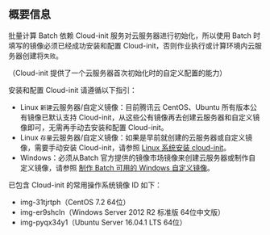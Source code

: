 ## 概要信息

批量计算 Batch 依赖 Cloud-init 服务对云服务器进行初始化，所以使用 Batch 时填写的镜像必须已经成功安装和配置 Cloud-init，否则作业执行或计算环境内云服务器创建将`失败`。

（Cloud-init 提供了一个云服务器首次初始化时的自定义配置的能力）

安装和配置 Cloud-init 请遵循以下指引：
* Linux `新建`云服务器/自定义镜像：目前腾讯云 CentOS、Ubuntu 所有版本公有镜像已默认支持 Cloud-init，从这些公有镜像再去创建云服务器和自定义镜像即可，无需再手动去安装和配置 Cloud-init。
* Linux `存量`云服务器/自定义镜像：如果是早前就创建的云服务器或自定义镜像，需要手动安装 Cloud-init，请参照 [Linux 系统安装 cloud-init](https://cloud.tencent.com/document/product/213/12587)。
* Windows：必须从Batch 官方提供的镜像市场镜像来创建云服务器或制作自定义镜像，请参照 [制作 Batch 可用的 Windows 自定义镜像](https://cloud.tencent.com/document/product/599/13035)。

已包含 Cloud-init 的常用操作系统镜像 ID 如下：
* img-31tjrtph（CentOS 7.2 64位）
* img-er9shcln（Windows Server 2012 R2 标准版 64位中文版）
* img-pyqx34y1（Ubuntu Server 16.04.1 LTS 64位）








